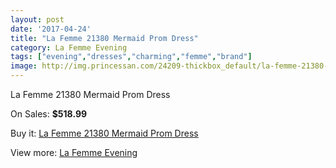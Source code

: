 ```yaml
---
layout: post
date: '2017-04-24'
title: "La Femme 21380 Mermaid Prom Dress"
category: La Femme Evening
tags: ["evening","dresses","charming","femme","brand"]
image: http://img.princessan.com/24209-thickbox_default/la-femme-21380-mermaid-prom-dress.jpg
---
```

La Femme 21380 Mermaid Prom Dress

On Sales: **$518.99**
<a href="https://www.princessan.com/en/la-femme-evening/11197-la-femme-21380-mermaid-prom-dress.html"><amp-img layout="responsive" width="600" height="600" src="//img.princessan.com/24209-thickbox_default/la-femme-21380-mermaid-prom-dress.jpg" alt="La Femme 21380 Mermaid Prom Dress 0" /></a>
<a href="https://www.princessan.com/en/la-femme-evening/11197-la-femme-21380-mermaid-prom-dress.html"><amp-img layout="responsive" width="600" height="600" src="//img.princessan.com/24211-thickbox_default/la-femme-21380-mermaid-prom-dress.jpg" alt="La Femme 21380 Mermaid Prom Dress 1" /></a>
<a href="https://www.princessan.com/en/la-femme-evening/11197-la-femme-21380-mermaid-prom-dress.html"><amp-img layout="responsive" width="600" height="600" src="//img.princessan.com/24210-thickbox_default/la-femme-21380-mermaid-prom-dress.jpg" alt="La Femme 21380 Mermaid Prom Dress 2" /></a>

Buy it: [La Femme 21380 Mermaid Prom Dress](https://www.princessan.com/en/la-femme-evening/11197-la-femme-21380-mermaid-prom-dress.html "La Femme 21380 Mermaid Prom Dress")

View more: [La Femme Evening](https://www.princessan.com/en/29-la-femme-evening "La Femme Evening")